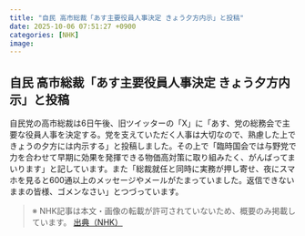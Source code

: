```yaml
---
title: "自民 高市総裁「あす主要役員人事決定 きょう夕方内示」と投稿"
date: 2025-10-06 07:51:27 +0900
categories: [NHK]
image: 
---
```

## 自民 高市総裁「あす主要役員人事決定 きょう夕方内示」と投稿

自民党の高市総裁は6日午後、旧ツイッターの「X」に「あす、党の総務会で主要な役員人事を決定する。党を支えていただく人事は大切なので、熟慮した上できょうの夕方には内示する」と投稿しました。その上で「臨時国会では与野党で力を合わせて早期に効果を発揮できる物価高対策に取り組みたく、がんばってまいります」と記しています。また「総裁就任と同時に実務が押し寄せ、夜にスマホを見ると600通以上のメッセージやメールがたまっていました。返信できないままの皆様、ゴメンなさい」とつづっています。

> ※ NHK記事は本文・画像の転載が許可されていないため、概要のみ掲載しています。
[出典（NHK）](http://www3.nhk.or.jp/news/html/20251006/k10014942051000.html)
